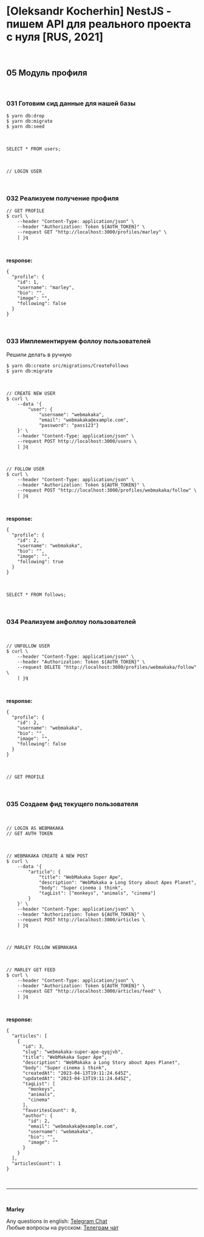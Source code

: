 # [Oleksandr Kocherhin] NestJS - пишем API для реального проекта с нуля [RUS, 2021]

<br/>

## 05 Модуль профиля

<br/>

### 031 Готовим сид данные для нашей базы

```
$ yarn db:drop
$ yarn db:migrate
$ yarn db:seed
```

<br/>

```
SELECT * FROM users;
```

<br/>

```
// LOGIN USER
```

<br/>

### 032 Реализуем получение профиля

```
// GET PROFILE
$ curl \
    --header "Content-Type: application/json" \
    --header "Authorization: Token ${AUTH_TOKEN}" \
    --request GET "http://localhost:3000/profiles/marley" \
    | jq
```

<br/>

**response:**

```
{
  "profile": {
    "id": 1,
    "username": "marley",
    "bio": "",
    "image": "",
    "following": false
  }
}
```

<br/>

### 033 Имплементируем фоллоу пользователей

Решили делать в ручную

```
$ yarn db:create src/migrations/CreateFollows
$ yarn db:migrate
```

<br/>

```
// CREATE NEW USER
$ curl \
    --data '{
        "user": {
            "username": "webmakaka",
            "email": "webmakaka@example.com",
            "password": "pass123"}
    }' \
    --header "Content-Type: application/json" \
    --request POST http://localhost:3000/users \
    | jq
```

<br/>

```
// FOLLOW USER
$ curl \
    --header "Content-Type: application/json" \
    --header "Authorization: Token ${AUTH_TOKEN}" \
    --request POST "http://localhost:3000/profiles/webmakaka/follow" \
    | jq
```

<br/>

**response:**

```
{
  "profile": {
    "id": 2,
    "username": "webmakaka",
    "bio": "",
    "image": "",
    "following": true
  }
}
```

<br/>

```
SELECT * FROM follows;
```

<br/>

### 034 Реализуем анфоллоу пользователей

<br/>

```
// UNFOLLOW USER
$ curl \
    --header "Content-Type: application/json" \
    --header "Authorization: Token ${AUTH_TOKEN}" \
    --request DELETE "http://localhost:3000/profiles/webmakaka/follow" \
    | jq
```

<br/>

**response:**

```
{
  "profile": {
    "id": 2,
    "username": "webmakaka",
    "bio": "",
    "image": "",
    "following": false
  }
}
```

<br/>

```
// GET PROFILE
```

<br/>

### 035 Создаем фид текущего пользователя

<br/>

```
// LOGIN AS WEBMAKAKA
// GET AUTH TOKEN
```

<br/>

```
// WEBMAKAKA CREATE A NEW POST
$ curl \
    --data '{
        "article": {
            "title": "WebMakaka Super Ape",
            "description": "WebMakaka a Long Story about Apes Planet",
            "body": "Super cinema i think",
            "tagList": ["monkeys", "animals", "cinema"]
        }
    }' \
    --header "Content-Type: application/json" \
    --header "Authorization: Token ${AUTH_TOKEN}" \
    --request POST http://localhost:3000/articles \
    | jq
```

<br/>

```
// MARLEY FOLLOW WEBMAKAKA
```

<br/>

```
// MARLEY GET FEED
$ curl \
    --header "Content-Type: application/json" \
    --header "Authorization: Token ${AUTH_TOKEN}" \
    --request GET "http://localhost:3000/articles/feed" \
    | jq
```

<br/>

**response:**

```
{
  "articles": [
    {
      "id": 3,
      "slug": "webmakaka-super-ape-qyqjvb",
      "title": "WebMakaka Super Ape",
      "description": "WebMakaka a Long Story about Apes Planet",
      "body": "Super cinema i think",
      "createdAt": "2023-04-13T19:11:24.645Z",
      "updatedAt": "2023-04-13T19:11:24.645Z",
      "tagList": [
        "monkeys",
        "animals",
        "cinema"
      ],
      "favoritesCount": 0,
      "author": {
        "id": 2,
        "email": "webmakaka@example.com",
        "username": "webmakaka",
        "bio": "",
        "image": ""
      }
    }
  ],
  "articlesCount": 1
}
```

<br/>

---

<br/>

**Marley**

Any questions in english: <a href="https://jsdev.org/chat/">Telegram Chat</a>  
Любые вопросы на русском: <a href="https://jsdev.ru/chat/">Телеграм чат</a>
